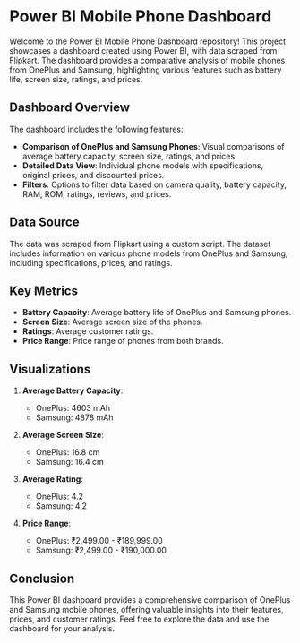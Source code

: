 # Power BI Mobile Phone Dashboard

Welcome to the Power BI Mobile Phone Dashboard repository! This project showcases a dashboard created using Power BI, with data scraped from Flipkart. The dashboard provides a comparative analysis of mobile phones from OnePlus and Samsung, highlighting various features such as battery life, screen size, ratings, and prices.

## Dashboard Overview

The dashboard includes the following features:

- **Comparison of OnePlus and Samsung Phones**: Visual comparisons of average battery capacity, screen size, ratings, and prices.
- **Detailed Data View**: Individual phone models with specifications, original prices, and discounted prices.
- **Filters**: Options to filter data based on camera quality, battery capacity, RAM, ROM, ratings, reviews, and prices.

## Data Source

The data was scraped from Flipkart using a custom script. The dataset includes information on various phone models from OnePlus and Samsung, including specifications, prices, and ratings.

## Key Metrics

- **Battery Capacity**: Average battery life of OnePlus and Samsung phones.
- **Screen Size**: Average screen size of the phones.
- **Ratings**: Average customer ratings.
- **Price Range**: Price range of phones from both brands.

## Visualizations

1. **Average Battery Capacity**:
   - OnePlus: 4603 mAh
   - Samsung: 4878 mAh

2. **Average Screen Size**:
   - OnePlus: 16.8 cm
   - Samsung: 16.4 cm

3. **Average Rating**:
   - OnePlus: 4.2
   - Samsung: 4.2

4. **Price Range**:
   - OnePlus: ₹2,499.00 - ₹189,999.00
   - Samsung: ₹2,499.00 - ₹190,000.00

## Conclusion

This Power BI dashboard provides a comprehensive comparison of OnePlus and Samsung mobile phones, offering valuable insights into their features, prices, and customer ratings. Feel free to explore the data and use the dashboard for your analysis.
